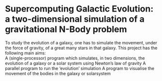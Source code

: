 # Supercomputing Galactic Evolution: a two-dimensional simulation of a gravitational N-Body problem

To study the evolution of a galaxy, one has to simulate the movement, under the force of
gravity, of a great many stars in that galaxy. 
This project has the following main aims:	
	A (single-processor) program which simulates, in two dimensions, the evolution of a galaxy or a solar system using Newton’s 	law of gravity
	A parallel program to run the ‘evolution’ simulation
	A program to visualise the movement of the bodies in the galaxy or solarsystem
